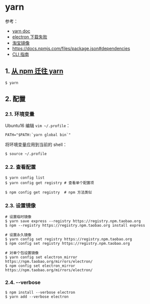 # yarn

参考：

- [yarn doc](https://yarn.bootcss.com/docs/usage/)  
- [electron 下载失败](https://blog.csdn.net/mocoe/article/details/86751925)  
- [淘宝镜像](https://npm.taobao.org/)  
- https://docs.npmjs.com/files/package.json#dependencies  
- [CLI 指南](https://yarnpkg.com/zh-Hans/docs/cli/)  

## 1. [从 npm 迁往 yarn](https://yarn.bootcss.com/docs/migrating-from-npm/)

```
$ yarn
```

## 2. 配置

### 2.1. 环境变量

Ubuntu16 编辑 `vim ~/.profile`：

```
PATH="$PATH:`yarn global bin`"
```

将环境变量应用到当前的 shell：

```
$ source ~/.profile
```

### 2.2. 查看配置

```
$ yarn config list
$ yarn config get registry # 查看单个配置项

$ npm config get registry  # npm 方法类似
```

### 2.3. 设置镜像

```
# 设置临时镜像
$ yarn save express --registry https://registry.npm.taobao.org
$ npm --registry https://registry.npm.taobao.org install express

# 设置永久镜像
$ yarn config set registry https://registry.npm.taobao.org
$ npm config set registry https://registry.npm.taobao.org

# 对单个包设置镜像
$ yarn config set electron_mirror https://npm.taobao.org/mirrors/electron/
$ npm config set electron_mirror https://npm.taobao.org/mirrors/electron/
```

### 2.4. --verbose

```
$ npm install --verbose electron
$ yarn add --verbose electron
```
